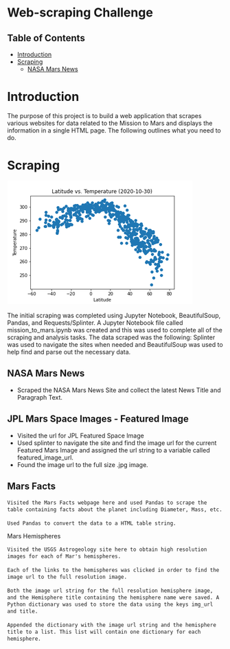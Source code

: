 # Web-scraping Challenge

## Table of Contents
  * [Introduction](#introduction)
  * [Scraping](#scraping)
    * [NASA Mars News](#news)
    

# <a name="lat">Introduction</a>

The purpose of this project is to build a web application that scrapes various websites for data related to the Mission to Mars and displays the information in a single HTML page. 
The following outlines what you need to do.


# <a name="scraping">Scraping</a>
![image](https://github.com/saif-gorges/python-APIs-challenge/blob/main/latitude_vs_temp.png)

The initial scraping was completed using Jupyter Notebook, BeautifulSoup, Pandas, and Requests/Splinter.
A Jupyter Notebook file called mission_to_mars.ipynb was created and this was used to complete all of the scraping and analysis tasks. The data scraped was the following:
Splinter was used to navigate the sites when needed and BeautifulSoup was used to help find and parse out the necessary data.

## <a name="news">NASA Mars News</a>
- Scraped the NASA Mars News Site and collect the latest News Title and Paragraph Text.

## <a name="news">JPL Mars Space Images - Featured Image</a>
- Visited the url for JPL Featured Space Image
- Used splinter to navigate the site and find the image url for the current Featured Mars Image and assigned the url string to a variable called featured_image_url.
- Found the image url to the full size .jpg image.

## <a name="facts">Mars Facts</a>

    Visited the Mars Facts webpage here and used Pandas to scrape the table containing facts about the planet including Diameter, Mass, etc.

    Used Pandas to convert the data to a HTML table string.

Mars Hemispheres

    Visited the USGS Astrogeology site here to obtain high resolution images for each of Mar's hemispheres.

    Each of the links to the hemispheres was clicked in order to find the image url to the full resolution image.

    Both the image url string for the full resolution hemisphere image, and the Hemisphere title containing the hemisphere name were saved. A Python dictionary was used to store the data using the keys img_url and title.

    Appended the dictionary with the image url string and the hemisphere title to a list. This list will contain one dictionary for each hemisphere.

